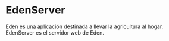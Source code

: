 # EdenServer
Eden es una aplicación destinada a llevar la agricultura al hogar. EdenServer es el servidor web de Eden.
